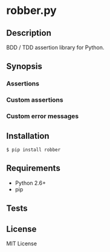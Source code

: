 # robber.py

## Description

BDD / TDD assertion library for Python.

## Synopsis

### Assertions

### Custom assertions

### Custom error messages

## Installation

```
$ pip install robber
```

## Requirements

- Python 2.6+
- pip

## Tests

## License

MIT License
